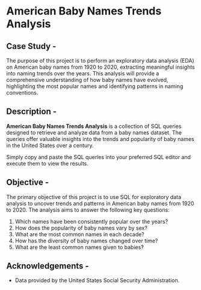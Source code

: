 # American Baby Names Trends Analysis

## Case Study - 
The purpose of this project is to perform an exploratory data analysis (EDA) on American baby names from 1920 to 2020, extracting meaningful insights into naming trends over the years. This analysis will provide a comprehensive understanding of how baby names have evolved, highlighting the most popular names and identifying patterns in naming conventions.

## Description - 
**American Baby Names Trends Analysis** is a collection of SQL queries designed to retrieve and analyze data from a baby names dataset. The queries offer valuable insights into the trends and popularity of baby names in the United States over a century. 

Simply copy and paste the SQL queries into your preferred SQL editor and execute them to view the results.

## Objective - 
The primary objective of this project is to use SQL for exploratory data analysis to uncover trends and patterns in American baby names from 1920 to 2020. The analysis aims to answer the following key questions:

1. Which names have been consistently popular over the years?
2. How does the popularity of baby names vary by sex?
3. What are the most common names in each decade?
4. How has the diversity of baby names changed over time?
5. What are the least common names given to babies?

## Acknowledgements - 
- Data provided by the United States Social Security Administration.
